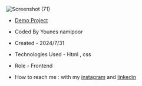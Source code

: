 ![Screenshot (71)](https://github.com/user-attachments/assets/104497a9-6aa0-45a6-ae70-2112bf48e05f)













- [Demo Project](https://younes-namipoor.github.io/SignUp-SignIn/)

- Coded By Younes namipoor

- Created - 2024/7/31

- Technologies Used - Html , css

- Role - Frontend

- How to reach me : with my [instagram](https://www.instagram.com/younes.namipoor) and [linkedin](https://www.linkedin.com/in/younes-namipoor)
